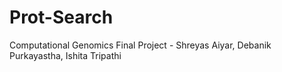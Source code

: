 # Prot-Search
Computational Genomics Final Project - Shreyas Aiyar, Debanik Purkayastha, Ishita Tripathi
